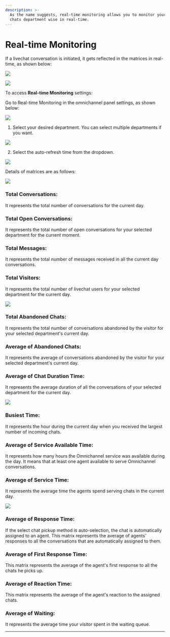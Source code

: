 ```yaml
---
description: >-
  As the name suggests, real-time monitoring allows you to monitor your incoming
  chats department wise in real-time.
---
```


# Real-time Monitoring

If a livechat conversation is initiated, it gets reflected in the matrices in real-time, as shown below:

![](../../../.gitbook/assets/0%20%289%29.png)

![](../../../.gitbook/assets/1%20%289%29.png)

To access **Real-time Monitoring** settings:

Go to Real-time Monitoring in the omnichannel panel settings, as shown below:

![](../../../.gitbook/assets/2%20%289%29.png)

1. Select your desired department. You can select multiple departments if you want.

![](../../../.gitbook/assets/image%20%2828%29.png)

   2. Select the auto-refresh time from the dropdown.

![](../../../.gitbook/assets/4%20%289%29.png)

Details of matrices are as follows:



![](../../../.gitbook/assets/5%20%289%29.png)

### **Total Conversations:** 

It represents the total number of conversations for the current day.

### **Total Open Conversations:** 

It represents the total number of open conversations for your selected department for the current moment.

### **Total Messages:** 

It represents the total number of messages received in all the current day conversations.

### **Total** **Visitors:** 

It represents the total number of livechat users for your selected department for the current day.



![](../../../.gitbook/assets/6%20%288%29.png)

### **Total Abandoned Chats:** 

It represents the total number of conversations abandoned by the visitor for your selected department's current day.

### **Average of Abandoned Chats:** 

It represents the average of conversations abandoned by the visitor for your selected department's current day.

### **Average of Chat Duration Time:** 

It represents the average duration of all the conversations of your selected department for the current day.



![](../../../.gitbook/assets/7%20%286%29.png)

### **Busiest Time:** 

It represents the hour during the current day when you received the largest number of incoming chats.

### **Average of Service Available Time:** 

It represents how many hours the Omnichannel service was available during the day. It means that at least one agent available to serve Omnichannel conversations.  

### **Average of Service Time:** 

It represents the average time the agents spend serving chats in the current day.



![](../../../.gitbook/assets/8%20%285%29.png)

### **Average of Response Time:** 

If the select chat pickup method is auto-selection, the chat is automatically assigned to an agent. This matrix represents the average of agents' responses to all the conversations that are automatically assigned to them.

### **Average of First Response Time:** 

This matrix represents the average of the agent's first response to all the chats he picks up.

### **Average of Reaction Time:** 

This matrix represents the average of the agent's reaction to the assigned chats.

### **Average of Waiting:** 

It represents the average time your visitor spent in the waiting queue.  
****

